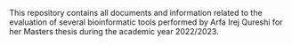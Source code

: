 This repository contains all documents and information related to the evaluation of several bioinformatic tools performed by Arfa Irej Qureshi for her Masters thesis during the academic year 2022/2023. 
